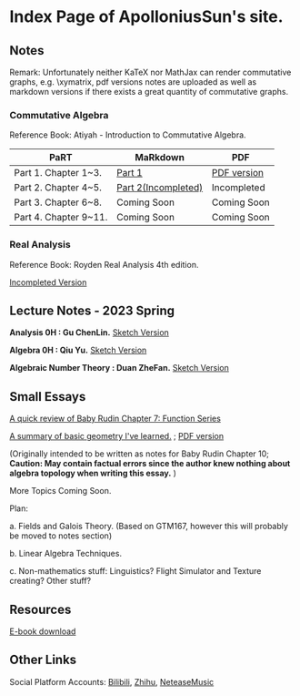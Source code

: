 # Index Page of ApolloniusSun's site.

## Notes

Remark: Unfortunately neither KaTeX nor MathJax can render commutative graphs, e.g. \xymatrix, pdf versions notes are uploaded as well as markdown versions if there exists a great quantity of commutative graphs.

### Commutative Algebra

Reference Book: Atiyah - Introduction to Commutative Algebra.

| PaRT                  | MaRkdown                                                     | PDF                                                          |
| --------------------- | ------------------------------------------------------------ | ------------------------------------------------------------ |
| Part 1. Chapter 1~3.  | [Part 1](https://apolloniussun.github.io/#/CA-1)             | [PDF version](https://raw.githubusercontent.com/ApolloniusSun/ApolloniusSun.github.io/main/docs/CA/CA-1.pdf) |
| Part 2. Chapter 4~5.  | [Part 2(Incompleted)](https://apolloniussun.github.io/#/CA-2) | Incompleted                                                  |
| Part 3. Chapter 6~8.  | Coming Soon                                                  | Coming Soon                                                  |
| Part 4. Chapter 9~11. | Coming Soon                                                  | Coming Soon                                                  |



### Real Analysis

Reference Book: Royden Real Analysis 4th edition.

[Incompleted Version](https://apolloniussun.github.io/#/RealAnalysis)



## Lecture Notes - 2023 Spring



**Analysis 0H : Gu ChenLin.** [Sketch Version](https://apolloniussun.github.io/#/Analysis0H)

**Algebra 0H : Qiu Yu.** [Sketch Version](https://apolloniussun.github.io/#/Algebra0H)

**Algebraic Number Theory : Duan ZheFan.** [Sketch Version](https://apolloniussun.github.io/#/ANTdzf)



## Small Essays

[A quick review of Baby Rudin Chapter 7: Function Series](https://apolloniussun.github.io/#/RudinC7)

[A summary of basic geometry I've learned.](https://apolloniussun.github.io/#/RudinC10) ; [PDF version](https://raw.githubusercontent.com/ApolloniusSun/ApolloniusSun.github.io/main/docs/Essays_pdf/RudinC10.pdf)

(Originally intended to be written as notes for Baby Rudin Chapter 10; **Caution: May contain factual errors since the author knew nothing about algebra topology when writing this essay.** )



More Topics Coming Soon.

Plan:

a. Fields and Galois Theory. (Based on GTM167, however this will probably be moved to notes section)

b. Linear Algebra Techniques.

c. Non-mathematics stuff: Linguistics? Flight Simulator and Texture creating? Other stuff?

## Resources

[E-book download](https://zh.annas-archive.org) 

## Other Links

Social Platform Accounts: [Bilibili](https://space.bilibili.com/473419174/), [Zhihu](https://www.zhihu.com/people/apolloniussun), [NeteaseMusic](https://music.163.com/#/user/home?id=3903743534)


